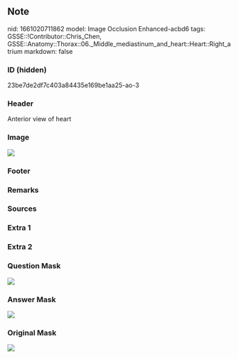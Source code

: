 ## Note
nid: 1661020711862
model: Image Occlusion Enhanced-acbd6
tags: GSSE::!Contributor::Chris_Chen, GSSE::Anatomy::Thorax::06._Middle_mediastinum_and_heart::Heart::Right_atrium
markdown: false

### ID (hidden)
23be7de2df7c403a84435e169be1aa25-ao-3

### Header
Anterior view of heart

### Image
<img src="tmpkn95it25.png">

### Footer


### Remarks


### Sources


### Extra 1


### Extra 2


### Question Mask
<img src="23be7de2df7c403a84435e169be1aa25-ao-3-Q.svg">

### Answer Mask
<img src="23be7de2df7c403a84435e169be1aa25-ao-3-A.svg">

### Original Mask
<img src="23be7de2df7c403a84435e169be1aa25-ao-O.svg">
